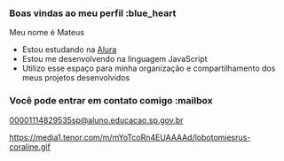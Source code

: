 ### Boas vindas ao meu perfil :blue_heart

Meu nome é Mateus 

- Estou estudando na [Alura](https://www.alura.com.br)
- Estou me desenvolvendo na linguagem JavaScript
- Utilizo esse espaço para minha organização e compartilhamento dos meus projetos desenvolvidos

### Você pode entrar em contato comigo :mailbox

00001114829535sp@aluno.educacao.sp.gov.br

https://media1.tenor.com/m/mYoTcoRn4EUAAAAd/lobotomiesrus-coraline.gif
